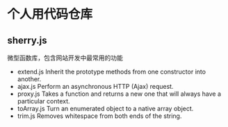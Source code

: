 ﻿个人用代码仓库
==================================================

sherry.js
--------------------------------------

微型函数库，包含网站开发中最常用的功能

* extend.js
  Inherit the prototype methods from one constructor into another.
* ajax.js
  Perform an asynchronous HTTP (Ajax) request.
* proxy.js
  Takes a function and returns a new one that will always have a particular context.
* toArray.js
  Turn an enumerated object to a native array object.
* trim.js
  Removes whitespace from both ends of the string.
